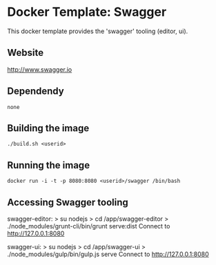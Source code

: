 # Docker Template: Swagger

This docker template provides the 'swagger' tooling (editor, ui).

## Website
http://www.swagger.io

## Dependendy
`none`

## Building the image
`./build.sh <userid>`

## Running the image
`docker run -i -t -p 8080:8080 <userid>/swagger /bin/bash`

## Accessing Swagger tooling
swagger-editor: 
    > su nodejs
    > cd /app/swagger-editor
    > ./node_modules/grunt-cli/bin/grunt serve:dist
    Connect to http://127.0.0.1:8080
    
swagger-ui: 
    > su nodejs
    > cd /app/swagger-ui
    > ./node_modules/gulp/bin/gulp.js serve
    Connect to http://127.0.0.1:8080
